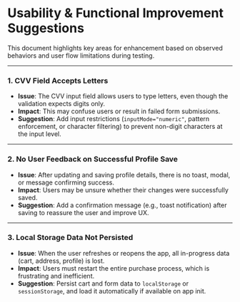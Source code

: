 # Usability & Functional Improvement Suggestions

This document highlights key areas for enhancement based on observed behaviors and user flow limitations during testing.

---

### 1. CVV Field Accepts Letters

- **Issue**: The CVV input field allows users to type letters, even though the validation expects digits only.
- **Impact**: This may confuse users or result in failed form submissions.
- **Suggestion**: Add input restrictions (`inputMode="numeric"`, pattern enforcement, or character filtering) to prevent non-digit characters at the input level.

---

### 2. No User Feedback on Successful Profile Save

- **Issue**: After updating and saving profile details, there is no toast, modal, or message confirming success.
- **Impact**: Users may be unsure whether their changes were successfully saved.
- **Suggestion**: Add a confirmation message (e.g., toast notification) after saving to reassure the user and improve UX.

---

### 3. Local Storage Data Not Persisted

- **Issue**: When the user refreshes or reopens the app, all in-progress data (cart, address, profile) is lost.
- **Impact**: Users must restart the entire purchase process, which is frustrating and inefficient.
- **Suggestion**: Persist cart and form data to `localStorage` or `sessionStorage`, and load it automatically if available on app init.
